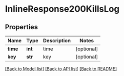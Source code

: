# InlineResponse200KillsLog

## Properties
Name | Type | Description | Notes
------------ | ------------- | ------------- | -------------
**time** | **int** | time | [optional] 
**key** | **str** | key | [optional] 

[[Back to Model list]](../README.md#documentation-for-models) [[Back to API list]](../README.md#documentation-for-api-endpoints) [[Back to README]](../README.md)



